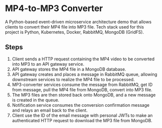 # MP4-to-MP3 Converter

A Python-based event-driven microservice architecture demo that allows clients to convert their MP4 file into MP3 file. Tech stack used for this project is Python, Kubernetes, Docker, RabbitMQ, MongoDB (GridFS).

## Steps

1. Client sends a HTTP request containing the MP4 video to be converted into MP3 to an API gateway service.
2. API gateway stores the MP4 file in a MongoDB database.
3. API gateway creates and places a message in RabbitMQ queue, allowing downstream services to realize the MP4 file to be processed.
4. MP3-converter services consume the message from RabbitMQ, get ID from message, pull the MP4 file from MongoDB, convert into MP3 file.
5. The MP3 files are then stored back onto MongoDB, and a new message is created in the queue.
6. Notification service consumes the conversion confirmation message and relays an email back to the client.
7. Client use the ID of the email message with personal JWTs to make an authenticated HTTP request to download the MP3 file from MongoDB.
